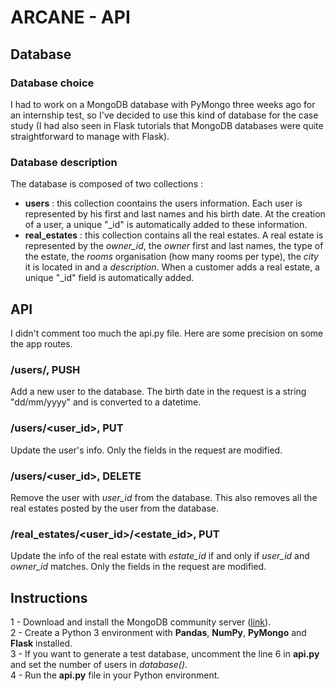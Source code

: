 # ARCANE - API

## Database
### Database choice

I had to work on a MongoDB database with PyMongo three weeks ago for an internship test, so I've decided to use this kind of database for the case study (I had also seen in Flask tutorials that MongoDB databases were quite straightforward to manage with Flask).

### Database description

The database is composed of two collections :  
- **users** : this collection coontains the users information. Each user is represented by his first and last names and his birth date. At the creation of a user, a unique "_id" is automatically added to these information.  
- **real_estates** : this collection contains all the real estates. A real estate is represented by the *owner_id*, the *owner* first and last names, the type of the estate, the *rooms* organisation (how many rooms per type), the *city* it is located in and a *description*. When a customer adds a real estate, a unique "_id" field is automatically added.

## API

I didn't comment too much the api.py file. Here are some precision on some the app routes.
### /users/, PUSH

Add a new user to the database. The birth date in the request is a string "dd/mm/yyyy" and is converted to a datetime.

### /users/<user_id>, PUT

Update the user's info. Only the fields in the request are modified.

### /users/<user_id>, DELETE

Remove the user with *user_id* from the database. This also removes all the real estates posted by the user from the database.

### /real_estates/<user_id>/<estate_id>, PUT

Update the info of the real estate with *estate_id* if and only if *user_id* and *owner_id* matches. Only the fields in the request are modified.

## Instructions

1 - Download and install the MongoDB community server ([link](https://www.mongodb.com/download-center/community)).  
2 - Create a Python 3 environment with **Pandas**, **NumPy**, **PyMongo** and **Flask** installed.  
3 - If you want to generate a test database, uncomment the line 6 in **api.py** and set the number of users in *database()*.  
4 - Run the **api.py** file in your Python environment. 
